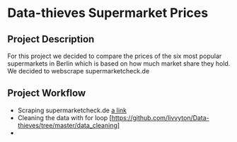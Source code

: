 # Data-thieves Supermarket Prices

## Project Description

For this project we decided to compare the prices of the six most popular supermarkets in Berlin which is based on how much market share they hold. We decided to webscrape supermarketcheck.de 


## Project Workflow

- Scraping supermarketcheck.de [a link](https://github.com/livvyton/Data-thieves) 
- Cleaning the data with for loop [https://github.com/livvyton/Data-thieves/tree/master/data_cleaning]
- 
